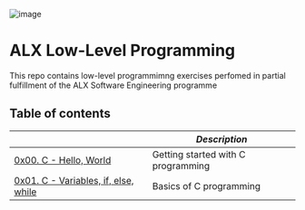 ![image](https://res.cloudinary.com/practicaldev/image/fetch/s--vsp8TPQo--/c_imagga_scale,f_auto,fl_progressive,h_420,q_auto,w_1000/https://dev-to-uploads.s3.amazonaws.com/uploads/articles/eqk9up4gzrgz8f7egozd.png)
# ALX Low-Level Programming
This repo contains low-level programmimng exercises perfomed in partial fulfillment of the ALX Software Engineering programme

## Table of contents
|                                                                        | *Description*                                      |
|------------------------------------------------------------------------|----------------------------------------------------|
|[ 0x00. C - Hello, World](0x00-hello_world)                             |   Getting started with C programming               | 
|[0x01. C - Variables, if, else, while](0x01-variables_if_else_while)    |   Basics of C programming                          |

